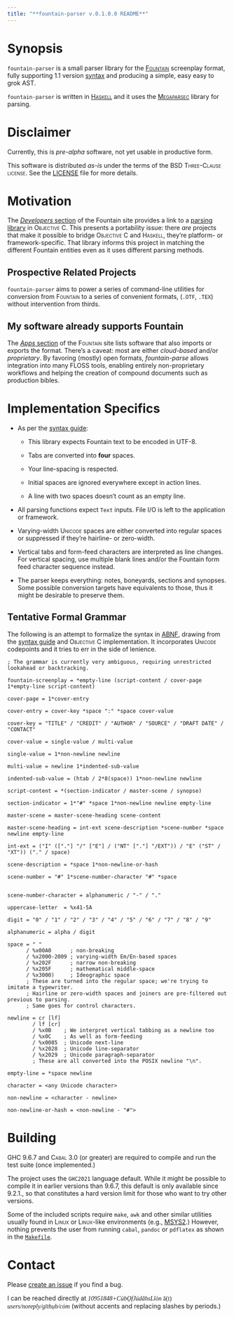 ```yaml
---
title: "**fountain-parser v.0.1.0.0 README**"
---
```


# Synopsis

`fountain-parser` is a small parser library for the
<u>[<span style="font-variant: small-caps">Fountain</span>](https://fountain.io/)</u>
screenplay format, fully supporting 1.1 version
<u>[syntax](https://fountain.io/syntax/)</u> and producing a simple,
easy easy to grok <span style="font-variant: small-caps">AST</span>.

`fountain-parser` is written in
<u>[<span style="font-variant: small-caps">Haskell</span>](https://haskell.org)</u> and
it uses the
<u>[<span style="font-variant: small-caps">Megaparsec</span>](https://hackage.haskell.org/package/megaparsec)</u>
library for parsing.

# Disclaimer

Currently, this is *pre-alpha* software, not yet usable in productive
form.

This software is distributed *as-is* under the terms of the
<span style="font-variant: small-caps">BSD Three-Clause license</span>. See the
<u>[LICENSE](run:./LICENSE)</u> file for more details.

# Motivation

The <u>[*Developers* section](https://fountain.io/developers/)</u> of
the Fountain site provides a link to a <u>[parsing
library](https://github.com/nyousefi/Fountain)</u> in
<span style="font-variant: small-caps">Objective C</span>. This presents a portability
issue: there *are* projects that make it possible to bridge
<span style="font-variant: small-caps">Objective C</span> and
<span style="font-variant: small-caps">Haskell</span>, they’re platform- or
framework-specific. That library informs this project in matching the
different Fountain entities even as it uses different parsing methods.

## Prospective Related Projects

`fountain-parser` aims to power a series of command-line utilities for
conversion from <span style="font-variant: small-caps">Fountain</span> to a series of
convenient formats, (`.OTF`, `.TEX`) without intervention from thirds.

## My software already supports Fountain

The <u>[*Apps* section](https://fountain.io/apps/)</u> of the
<span style="font-variant: small-caps">Fountain</span> site lists software that also
imports or exports the format. There’s a caveat: most are either
*cloud-based* and/or *proprietary*. By favoring (mostly) open formats,
*fountain-parse* allows integration into many
<span style="font-variant: small-caps">FLOSS</span> tools, enabling entirely
non-proprietary workflows and helping the creation of compound documents
such as production bibles.

# Implementation Specifics

- As per the [syntax guide](https://fountain.io/syntax/):

  - This library expects Fountain text to be encoded in
    <span style="font-variant: small-caps">UTF-8</span>.

  - Tabs are converted into **four** spaces.

  - Your line-spacing is respected.

  - Initial spaces are ignored everywhere except in action lines.

  - A line with two spaces doesn’t count as an empty line.

- All parsing functions expect `Text` inputs. File I/O is left to the
  application or framework.

- Varying-width <span style="font-variant: small-caps">Unicode</span> spaces are either
  converted into regular spaces or suppressed if they’re hairline- or
  zero-width.

- Vertical tabs and form-feed characters are interpreted as line
  changes. For vertical spacing, use multiple blank lines and/or the
  Fountain form feed character sequence instead.

- The parser keeps everything: notes, boneyards, sections and synopses.
  Some possible conversion targets have equivalents to those, thus it
  might be desirable to preserve them.

## Tentative Formal Grammar

The following is an attempt to formalize the syntax in
[<span style="font-variant: small-caps">ABNF</span>](https://datatracker.ietf.org/doc/html/rfc5234),
drawing from the [syntax guide](https://fountain.io/syntax/) and
<span style="font-variant: small-caps">Objective C</span> implementation. It
incorporates <span style="font-variant: small-caps">Unicode</span> codepoints and it
tries to err in the side of lenience.

``` abnf
; The grammar is currently very ambiguous, requiring unrestricted lookahead or backtracking.

fountain-screenplay = *empty-line (script-content / cover-page 1*empty-line script-content)

cover-page = 1*cover-entry

cover-entry = cover-key *space ":" *space cover-value

cover-key = "TITLE" / "CREDIT" / "AUTHOR" / "SOURCE" / "DRAFT DATE" / "CONTACT"

cover-value = single-value / multi-value

single-value = 1*non-newline newline

multi-value = newline 1*indented-sub-value

indented-sub-value = (htab / 2*8(space)) 1*non-newline newline

script-content = *(section-indicator / master-scene / synopse)

section-indicator = 1*"#" *space 1*non-newline newline empty-line

master-scene = master-scene-heading scene-content

master-scene-heading = int-ext scene-description *scene-number *space newline empty-line

int-ext = ("I" (["."] "/" ["E"] / ("NT" ["."] "/EXT")) / "E" ("ST" / "XT")) ("." / space)

scene-description = *space 1*non-newline-or-hash

scene-number = "#" 1*scene-number-character "#" *space


scene-number-character = alphanumeric / "-" / "."

uppercase-letter  = %x41-5A

digit = "0" / "1" / "2" / "3" / "4" / "5" / "6" / "7" / "8" / "9"

alphanumeric = alpha / digit

space = " "
      / %x00A0      ; non-breaking
      / %x2000-2009 ; varying-width Em/En-based spaces
      / %x202F      ; narrow non-breaking
      / %x205F      ; mathematical middle-space
      / %x3000)     ; Ideographic space
      ; These are turned into the regular space; we're trying to imitate a typewriter.
      ; Hairline or zero-width spaces and joiners are pre-filtered out previous to parsing.
      ; Same goes for control characters.

newline = cr [lf]
        / lf [cr]
        / %x0B    ; We interpret vertical tabbing as a newline too
        / %x0C    ; As well as form-feeding
        / %x0085  ; Unicode next-line
        / %x2028  ; Unicode line-separator
        / %x2029  ; Unicode paragraph-separator
        ; These are all converted into the POSIX newline "\n".

empty-line = *space newline

character = <any Unicode character>

non-newline = <character - newline>

non-newline-or-hash = <non-newline - "#">

```

# Building

<span style="font-variant: small-caps">GHC</span> 9.6.7 and
<span style="font-variant: small-caps">Cabal</span> 3.0 (or greater) are required to
compile and run the test suite (once implemented.)

The project uses the `GHC2021` language default. While it might be
possible to compile it in earlier versions than 9.6.7, this default is
only available since 9.2.1., so that constitutes a hard version limit
for those who want to try other versions.

Some of the included scripts require `make`, `awk` and other similar
utilities usually found in <span style="font-variant: small-caps">Linux</span> or
<span style="font-variant: small-caps">Linux</span>-like environments (e.g.,
<u>[<span style="font-variant: small-caps">MSYS2</span>](https://www.msys2.org/)</u>.)
However, nothing prevents the user from running `cabal`, `pandoc` or
`pdflatex` as shown in the <u>[`Makefile`](run:./Makefile)</u>.

# Contact

Please <u>[create an
issue](https://github.com/CubOfJudahsLion/fountain-parser/issues)</u> if
you find a bug.

I can be reached directly at
<span style="font-family: serif">*10951848+CübO̱fJúdãhsLîòn* ă(t)
*users/noreply/gīthụb/cȯm*</span> (without accents and replacing slashes
by periods.)
